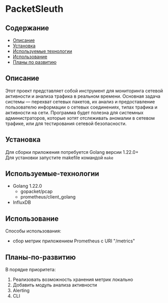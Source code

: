 # PacketSleuth

## Содержание
- [Описание](#Описание)
- [Установка](#Установка)
- [Используемые технологии](#Используемые-технологии)
- [Использование](#Использование)
- [Планы по развитию](#Планы-по-развитию)


## Описание
Этот проект представляет собой инструмент для мониторинга сетевой активности и анализа трафика в реальном времени. Основная задача системы — перехват сетевых пакетов, их анализ и предоставление пользователю информации о сетевых соединениях, типах трафика и активности на сети. Программа будет полезна для системных администраторов, которые хотят отслеживать аномалии в сетевом трафике, или для тестирования сетевой безопасности.

## Установка 
Для сборки приложения потребуется Golang версии 1.22.0+ \
Для установки запустите makefile командой `make`

## Используемые-технологии
 - Golang 1.22.0
    - gopacket/pcap
    - prometheus/client_golang
 - InfluxDB

## Использование
Способы использования:
 - сбор метрик приложением Prometheus c URI "/metrics"


## Планы-по-развитию
В порядке приоритета:
1. Реализовать возможность хранения метрик локально
2. Добавить модуль анализа активности
3. Alerting
4. CLI
